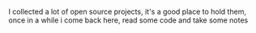 I collected a lot of open source projects, it's a good place to hold them, once in a while i come back here, read some code and take some notes